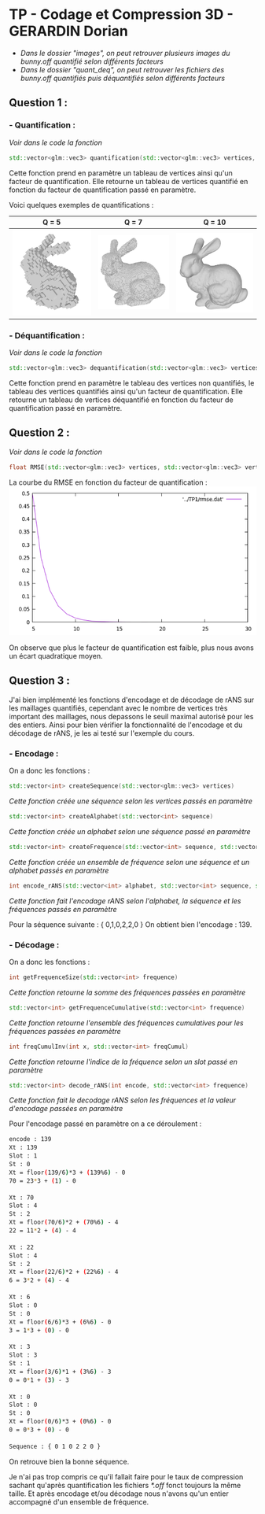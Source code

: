 # TP - Codage et Compression 3D - GERARDIN Dorian

* _Dans le dossier "images", on peut retrouver plusieurs images du bunny.off quantifié selon différents facteurs_
* _Dans le dossier "quant_deq", on peut retrouver les fichiers des bunny.off quantifiés puis déquantifiés selon différents facteurs_

## Question 1 :

### - Quantification : 
_Voir dans le code la fonction_ 
```c++ 
std::vector<glm::vec3> quantification(std::vector<glm::vec3> vertices, int qp) 
```
Cette fonction prend en paramètre un tableau de vertices ainsi qu'un facteur de quantification.
Elle retourne un tableau de vertices quantifié en fonction du facteur de quantification passé en paramètre.

Voici quelques exemples de quantifications : 

Q = 5           |           Q = 7           |            Q = 10
:-------------------------:|:-------------------------:|:-------------------------:
![bunny_Q5](images/bunny_Q5.png)   | ![bunny_Q7](images/bunny_Q7.png)| ![bunny_Q10](images/bunny_Q10.png)

### - Déquantification : 
_Voir dans le code la fonction_ 
```c++ 
std::vector<glm::vec3> dequantification(std::vector<glm::vec3> verticesWithoutQ, std::vector<glm::vec3> vertices, int qp)
```
Cette fonction prend en paramètre le tableau des vertices non quantifiés, le tableau des vertices quantifiés ainsi qu'un facteur de quantification.
Elle retourne un tableau de vertices déquantifié en fonction du facteur de quantification passé en paramètre.

## Question 2 :

_Voir dans le code la fonction_ 
```c++ 
float RMSE(std::vector<glm::vec3> vertices, std::vector<glm::vec3> verticesQ) 
```
La courbe du RMSE en fonction du facteur de quantification :
![RMSE](images/rmse.png)

On observe que plus le facteur de quantification est faible, plus nous avons un écart quadratique moyen.

## Question 3 :

J'ai bien implémenté les fonctions d'encodage et de décodage de rANS sur les maillages quantifiés, cependant avec le nombre de vertices très important des maillages, nous depassons le seuil maximal autorisé pour les des entiers.
Ainsi pour bien vérifier la fonctionnalité de l'encodage et du décodage de rANS, je les ai testé sur l'exemple du cours.

### - Encodage :

On a donc les fonctions :

```c++
std::vector<int> createSequence(std::vector<glm::vec3> vertices)
```
_Cette fonction créée une séquence selon les vertices passés en paramètre_

```c++
std::vector<int> createAlphabet(std::vector<int> sequence)
```
_Cette fonction créée un alphabet selon une séquence passé en paramètre_

```c++
std::vector<int> createFrequence(std::vector<int> sequence, std::vector<int> alphabet)
```
_Cette fonction créée un ensemble de fréquence selon une séquence et un alphabet passés en paramètre_

```c++
int encode_rANS(std::vector<int> alphabet, std::vector<int> sequence, std::vector<int> frequence)
```
_Cette fonction fait l'encodage rANS selon l'alphabet, la séquence et les fréquences passés en paramètre_

Pour la séquence suivante : { 0,1,0,2,2,0 }
On obtient bien l'encodage : 139.


### - Décodage :

On a donc les fonctions :

```c++
int getFrequenceSize(std::vector<int> frequence)
```
_Cette fonction retourne la somme des fréquences passées en paramètre_

```c++
std::vector<int> getFrequenceCumulative(std::vector<int> frequence)
```
_Cette fonction retourne l'ensemble des fréquences cumulatives pour les fréquences passées en paramètre_

```c++
int freqCumulInv(int x, std::vector<int> freqCumul)
```
_Cette fonction retourne l'indice de la fréquence selon un slot passé en paramètre_


```c++
std::vector<int> decode_rANS(int encode, std::vector<int> frequence)
```
_Cette fonction fait le decodage rANS selon les fréquences et la valeur d'encodage passées en paramètre_

Pour l'encodage passé en paramètre on a ce déroulement : 

```bash
encode : 139
Xt : 139
Slot : 1
St : 0
Xt = floor(139/6)*3 + (139%6) - 0
70 = 23*3 + (1) - 0

Xt : 70
Slot : 4
St : 2
Xt = floor(70/6)*2 + (70%6) - 4
22 = 11*2 + (4) - 4

Xt : 22
Slot : 4
St : 2
Xt = floor(22/6)*2 + (22%6) - 4
6 = 3*2 + (4) - 4

Xt : 6
Slot : 0
St : 0
Xt = floor(6/6)*3 + (6%6) - 0
3 = 1*3 + (0) - 0

Xt : 3
Slot : 3
St : 1
Xt = floor(3/6)*1 + (3%6) - 3
0 = 0*1 + (3) - 3

Xt : 0
Slot : 0
St : 0
Xt = floor(0/6)*3 + (0%6) - 0
0 = 0*3 + (0) - 0

Sequence : { 0 1 0 2 2 0 }
```

On retrouve bien la bonne séquence.

Je n'ai pas trop compris ce qu'il fallait faire pour le taux de compression sachant qu'après quantification les fichiers _*.off_ fonct toujours la même taille. Et après encodage et/ou décodage nous n'avons qu'un entier accompagné d'un ensemble de fréquence.
